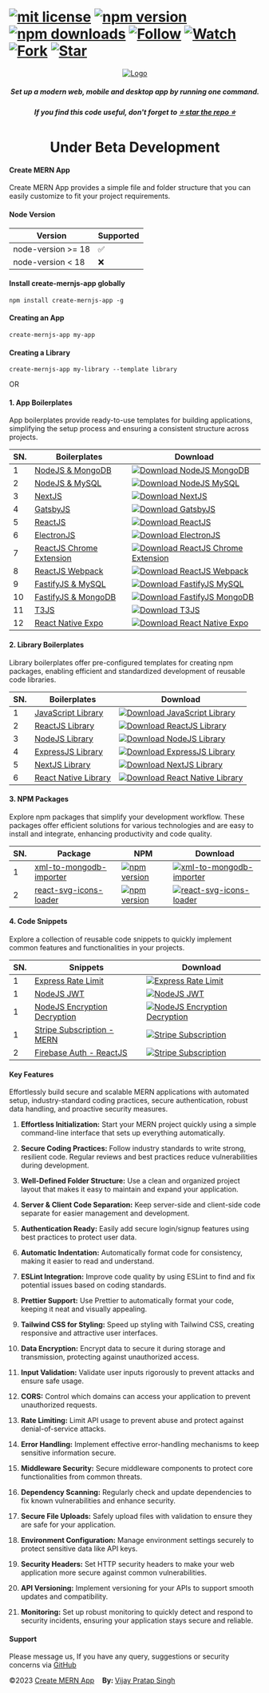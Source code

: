 # [![mit license](https://img.shields.io/github/license/mernjs/create-mern-app)](https://github.com/mernjs/create-mern-app/blob/master/LICENSE) [![npm version](https://img.shields.io/npm/v/create-mernjs-app)](https://www.npmjs.com/package/create-mernjs-app) [![npm downloads](https://img.shields.io/npm/dy/create-mernjs-app)](https://www.npmjs.com/package/create-mernjs-app) [![Follow](https://img.shields.io/github/followers/mernjs?style=social)](https://github.com/mernjs?tab=followers) [![Watch](https://img.shields.io/github/watchers/mernjs/create-mern-app?style=social)](https://github.com/mernjs/create-mern-app/watchers) [![Fork](https://img.shields.io/github/forks/mernjs/create-mern-app?style=social)](https://github.com/mernjs/create-mern-app/network/members) [![Star](https://img.shields.io/github/stars/mernjs/create-mern-app?style=social)](https://github.com/mernjs/create-mern-app/stargazers)

<p align="center">
  <a target="_blank" href="https://mernjs.github.io/create-mern-app" rel="noopener">
 <img src="https://mernjs.github.io/create-mern-app/assets/logo1.png" alt="Logo"></a>
</p>
<h5 align="center">Set up a modern web, mobile and desktop app by running one command.</h5>

<h5 align="center">
If you find this code useful, don't forget to <a target="_blank" href="https://github.com/mernjs/create-mern-app" rel="noopener">⭐ star the repo ⭐</a> 
</h5>

<h1 align="center">
Under Beta Development
</h1>

<h4>Create MERN App</h4>

Create MERN App provides a simple file and folder structure that you can easily customize to fit your project requirements.

<h4>Node Version </h4>

| Version | Supported          |
| ------- | ------------------ |
| node-version >= 18   | :white_check_mark: |
| node-version  < 18   | :x:  |

<h4>Install create-mernjs-app globally</h4>

```
npm install create-mernjs-app -g 
```

<h4>Creating an App</h4>

```
create-mernjs-app my-app
```

<h4>Creating a Library</h4>

```
create-mernjs-app my-library --template library
```

OR 

<h4>1. App Boilerplates</h4>

App boilerplates provide ready-to-use templates for building applications, simplifying the setup process and ensuring a consistent structure across projects.

| SN. | Boilerplates | Download |
| ------ | ------ | ------ |
| 1 | [NodeJS & MongoDB](https://github.com/mernjs/create-mern-app/tree/master/src/app/nodejs-mongodb-boilerplate) | [![Download NodeJS MongoDB](https://custom-icon-badges.herokuapp.com/badge/-Download-blue?style=for-the-badge&logo=download&logoColor=white "Download NodeJS MongoDB")](https://github.com/mernjs/create-mern-app/raw/master/src/app/nodejs-mongodb-boilerplate.zip) |
| 2 | [NodeJS & MySQL](https://github.com/mernjs/create-mern-app/tree/master/src/app/nodejs-mysql-boilerplate) | [![Download NodeJS MySQL](https://custom-icon-badges.herokuapp.com/badge/-Download-blue?style=for-the-badge&logo=download&logoColor=white "Download NodeJS MySQL")](https://github.com/mernjs/create-mern-app/raw/master/src/app/nodejs-mysql-boilerplate.zip) |
| 3 | [NextJS](https://github.com/mernjs/create-mern-app/tree/master/src/app/nextjs-boilerplate) | [![Download NextJS](https://custom-icon-badges.herokuapp.com/badge/-Download-blue?style=for-the-badge&logo=download&logoColor=white "Download NextJS")](https://github.com/mernjs/create-mern-app/raw/master/src/app/nextjs-boilerplate.zip) |
| 4 | [GatsbyJS](https://github.com/mernjs/create-mern-app/tree/master/src/app/gatsbyjs-boilerplate) | [![Download GatsbyJS](https://custom-icon-badges.herokuapp.com/badge/-Download-blue?style=for-the-badge&logo=download&logoColor=white "Download GatsbyJS")](https://github.com/mernjs/create-mern-app/raw/master/src/app/gatsbyjs-boilerplate.zip) |
| 5 | [ReactJS](https://github.com/mernjs/create-mern-app/tree/master/src/app/reactjs-boilerplate) | [![Download ReactJS](https://custom-icon-badges.herokuapp.com/badge/-Download-blue?style=for-the-badge&logo=download&logoColor=white "Download ReactJS")](https://github.com/mernjs/create-mern-app/raw/master/src/app/reactjs-boilerplate.zip) |
| 6 | [ElectronJS](https://github.com/mernjs/create-mern-app/tree/master/src/app/electronjs-boilerplate) | [![Download ElectronJS](https://custom-icon-badges.herokuapp.com/badge/-Download-blue?style=for-the-badge&logo=download&logoColor=white "Download ElectronJS")](https://github.com/mernjs/create-mern-app/raw/master/src/app/electronjs-boilerplate.zip) |
| 7 | [ReactJS Chrome Extension](https://github.com/mernjs/create-mern-app/tree/master/src/app/reactjs-chrome-extension-boilerplate) | [![Download ReactJS Chrome Extension](https://custom-icon-badges.herokuapp.com/badge/-Download-blue?style=for-the-badge&logo=download&logoColor=white "Download ReactJS Chrome Extension")](https://github.com/mernjs/create-mern-app/raw/master/src/app/reactjs-chrome-extension-boilerplate.zip) |
| 8 | [ReactJS Webpack](https://github.com/mernjs/create-mern-app/tree/master/src/app/reactjs-webpack-boilerplate) | [![Download ReactJS Webpack](https://custom-icon-badges.herokuapp.com/badge/-Download-blue?style=for-the-badge&logo=download&logoColor=white "Download ReactJS Webpack")](https://github.com/mernjs/create-mern-app/raw/master/src/app/reactjs-webpack-boilerplate.zip) |
| 9 | [FastifyJS & MySQL](https://github.com/mernjs/create-mern-app/tree/master/src/app/fastifyjs-mysql-boilerplate) | [![Download FastifyJS MySQL](https://custom-icon-badges.herokuapp.com/badge/-Download-blue?style=for-the-badge&logo=download&logoColor=white "Download FastifyJS MySQL")](https://github.com/mernjs/create-mern-app/raw/master/src/app/fastifyjs-mysql-boilerplate.zip) |
| 10 | [FastifyJS & MongoDB](https://github.com/mernjs/create-mern-app/tree/master/src/app/fastifyjs-mongodb-boilerplate) | [![Download FastifyJS MongoDB](https://custom-icon-badges.herokuapp.com/badge/-Download-blue?style=for-the-badge&logo=download&logoColor=white "Download FastifyJS MongoDB")](https://github.com/mernjs/create-mern-app/raw/master/src/app/fastifyjs-mongodb-boilerplate.zip) |
| 11 | [T3JS](https://github.com/mernjs/create-mern-app/tree/master/src/app/t3js-boilerplate) | [![Download T3JS](https://custom-icon-badges.herokuapp.com/badge/-Download-blue?style=for-the-badge&logo=download&logoColor=white "Download T3JS")](https://github.com/mernjs/create-mern-app/raw/master/src/app/t3js-boilerplate.zip) |
| 12 | [React Native Expo](https://github.com/mernjs/create-mern-app/tree/master/src/app/expo-boilerplate) | [![Download React Native Expo](https://custom-icon-badges.herokuapp.com/badge/-Download-blue?style=for-the-badge&logo=download&logoColor=white "Download React Native Expo")](https://github.com/mernjs/create-mern-app/raw/master/src/app/expo-boilerplate.zip) |

<h4>2. Library Boilerplates</h4>

Library boilerplates offer pre-configured templates for creating npm packages, enabling efficient and standardized development of reusable code libraries.

| SN. | Boilerplates | Download |
| ------ | ------ | ------ |
| 1 | [JavaScript Library](https://github.com/mernjs/create-mern-app/tree/master/src/library/javascript-library-boilerplate) | [![Download JavaScript Library](https://custom-icon-badges.herokuapp.com/badge/-Download-blue?style=for-the-badge&logo=download&logoColor=white "Download JavaScript Library")](https://github.com/mernjs/create-mern-app/raw/master/src/library/javascript-library-boilerplate.zip) |
| 2 | [ReactJS Library](https://github.com/mernjs/create-mern-app/tree/master/src/library/reactjs-library-boilerplate) | [![Download ReactJS Library](https://custom-icon-badges.herokuapp.com/badge/-Download-blue?style=for-the-badge&logo=download&logoColor=white "Download ReactJS Library")](https://github.com/mernjs/create-mern-app/raw/master/src/library/reactjs-library-boilerplate.zip) |
| 3 | [NodeJS Library](https://github.com/mernjs/create-mern-app/tree/master/src/library/nodejs-library-boilerplate) | [![Download NodeJS Library](https://custom-icon-badges.herokuapp.com/badge/-Download-blue?style=for-the-badge&logo=download&logoColor=white "Download NodeJS Library")](https://github.com/mernjs/create-mern-app/raw/master/src/library/nodejs-library-boilerplate.zip) |
| 4 | [ExpressJS Library](https://github.com/mernjs/create-mern-app/tree/master/src/library/expressjs-library-boilerplate) | [![Download ExpressJS Library](https://custom-icon-badges.herokuapp.com/badge/-Download-blue?style=for-the-badge&logo=download&logoColor=white "Download ExpressJS Library")](https://github.com/mernjs/create-mern-app/raw/master/src/library/expressjs-library-boilerplate.zip) |
| 5 | [NextJS Library](https://github.com/mernjs/create-mern-app/tree/master/src/library/nextjs-library-boilerplate) | [![Download NextJS Library](https://custom-icon-badges.herokuapp.com/badge/-Download-blue?style=for-the-badge&logo=download&logoColor=white "Download NextJS Library")](https://github.com/mernjs/create-mern-app/raw/master/src/library/nextjs-library-boilerplate.zip) |
| 6 | [React Native Library](https://github.com/mernjs/create-mern-app/tree/master/src/library/react-native-library-boilerplate) | [![Download React Native Library](https://custom-icon-badges.herokuapp.com/badge/-Download-blue?style=for-the-badge&logo=download&logoColor=white "Download React Native Library")](https://github.com/mernjs/create-mern-app/raw/master/src/library/react-native-library-boilerplate.zip) |

<h4>3. NPM Packages</h4>

Explore npm packages that simplify your development workflow. These packages offer efficient solutions for various technologies and are easy to install and integrate, enhancing productivity and code quality.

| SN. | Package | NPM | Download |
| ------ | ------ | ------ | ------ |
| 1 | [xml-to-mongodb-importer](https://github.com/mernjs/create-mern-app/tree/master/src/packages/xml-to-mongodb-importer) | [![npm version](https://img.shields.io/npm/v/xml-to-mongodb-importer)](https://www.npmjs.com/package/xml-to-mongodb-importer)  | [![xml-to-mongodb-importer](https://custom-icon-badges.herokuapp.com/badge/-Download-blue?style=for-the-badge&logo=download&logoColor=white "xml-to-mongodb-importer")](https://github.com/mernjs/create-mern-app/tree/master/src/packages/xml-to-mongodb-importer) |
| 2 | [react-svg-icons-loader](https://github.com/mernjs/create-mern-app/tree/master/src/packages/react-svg-icons-loader) | [![npm version](https://img.shields.io/npm/v/react-svg-icons-loader)](https://www.npmjs.com/package/react-svg-icons-loader)  | [![react-svg-icons-loader](https://custom-icon-badges.herokuapp.com/badge/-Download-blue?style=for-the-badge&logo=download&logoColor=white "react-svg-icons-loader")](https://github.com/mernjs/create-mern-app/tree/master/src/packages/react-svg-icons-loader) |

<h4>4. Code Snippets</h4>

Explore a collection of reusable code snippets to quickly implement common features and functionalities in your projects.

| SN. | Snippets | Download |
| ------ | ------ | ------ |
| 1 | [Express Rate Limit](https://github.com/mernjs/create-mern-app/tree/master/templates/snippets/express-rate-limit) | [![Express Rate Limit](https://custom-icon-badges.herokuapp.com/badge/-Download-blue?style=for-the-badge&logo=download&logoColor=white "Express Rate Limit")](https://github.com/mernjs/create-mern-app/raw/master/templates/snippets/express-rate-limit.zip) |
| 1 | [NodeJS JWT](https://github.com/mernjs/create-mern-app/tree/master/templates/snippets/node-jwt) | [![NodeJS JWT](https://custom-icon-badges.herokuapp.com/badge/-Download-blue?style=for-the-badge&logo=download&logoColor=white "NodeJS JWT")](https://github.com/mernjs/create-mern-app/raw/master/templates/snippets/node-jwt.zip) |
| 1 | [NodeJS Encryption Decryption](https://github.com/mernjs/create-mern-app/tree/master/templates/snippets/nodejs-encryption-decryption) | [![NodeJS Encryption Decryption](https://custom-icon-badges.herokuapp.com/badge/-Download-blue?style=for-the-badge&logo=download&logoColor=white "NodeJS Encryption Decryption")](https://github.com/mernjs/create-mern-app/raw/master/templates/snippets/nodejs-encryption-decryption.zip) |
| 1 | [Stripe Subscription - MERN](#stripe) | [![Stripe Subscription](https://custom-icon-badges.herokuapp.com/badge/-Download-blue?style=for-the-badge&logo=download&logoColor=white "Stripe Subscription")](#stripe) |
| 2 | [Firebase Auth - ReactJS](#firebaseauth) | [![Stripe Subscription](https://custom-icon-badges.herokuapp.com/badge/-Download-blue?style=for-the-badge&logo=download&logoColor=white "Stripe Subscription")](#stripe) |

<h4>Key Features</h4>

Effortlessly build secure and scalable MERN applications with automated setup, industry-standard coding practices, secure authentication, robust data handling, and proactive security measures.

1. **Effortless Initialization:** Start your MERN project quickly using a simple command-line interface that sets up everything automatically.

2. **Secure Coding Practices:** Follow industry standards to write strong, resilient code. Regular reviews and best practices reduce vulnerabilities during development.

3. **Well-Defined Folder Structure:** Use a clean and organized project layout that makes it easy to maintain and expand your application.

4. **Server & Client Code Separation:** Keep server-side and client-side code separate for easier management and development.

5. **Authentication Ready:** Easily add secure login/signup features using best practices to protect user data.

6. **Automatic Indentation:** Automatically format code for consistency, making it easier to read and understand.

7. **ESLint Integration:** Improve code quality by using ESLint to find and fix potential issues based on coding standards.

8. **Prettier Support:** Use Prettier to automatically format your code, keeping it neat and visually appealing.

9. **Tailwind CSS for Styling:** Speed up styling with Tailwind CSS, creating responsive and attractive user interfaces.

10. **Data Encryption:** Encrypt data to secure it during storage and transmission, protecting against unauthorized access.

11. **Input Validation:** Validate user inputs rigorously to prevent attacks and ensure safe usage.

12. **CORS:** Control which domains can access your application to prevent unauthorized requests.

13. **Rate Limiting:** Limit API usage to prevent abuse and protect against denial-of-service attacks.

14. **Error Handling:** Implement effective error-handling mechanisms to keep sensitive information secure.

15. **Middleware Security:** Secure middleware components to protect core functionalities from common threats.

16. **Dependency Scanning:** Regularly check and update dependencies to fix known vulnerabilities and enhance security.

17. **Secure File Uploads:** Safely upload files with validation to ensure they are safe for your application.

18. **Environment Configuration:** Manage environment settings securely to protect sensitive data like API keys.

19. **Security Headers:** Set HTTP security headers to make your web application more secure against common vulnerabilities.

20. **API Versioning:** Implement versioning for your APIs to support smooth updates and compatibility.

21. **Monitoring:** Set up robust monitoring to quickly detect and respond to security incidents, ensuring your application stays secure and reliable.

<h4>Support</h4>

Please message us, If you have any query, suggestions or security concerns via [GitHub](https://github.com/mernjs/create-mern-app/discussions)

<p style="margin-left: '30px', margin-right: '30px'"><span style="text-align: 'left'">©2023 <a href="https://github.com/mernjs/create-mern-app/blob/master/LICENSE" target="_blank"> Create MERN App</a></span>&nbsp;&nbsp;&nbsp;&nbsp;<span style="float: 'right'"><b>By: </b> <a href="https://linkedin.com/in/vprtsingh" target="_blank"> Vijay Pratap Singh</a></span></p>